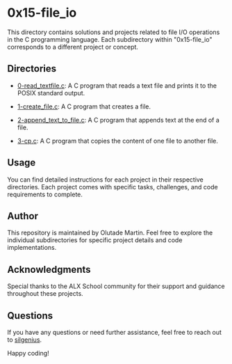 # 0x15-file_io

This directory contains solutions and projects related to file I/O operations in the C programming language. Each subdirectory within "0x15-file_io" corresponds to a different project or concept.

## Directories

- [0-read_textfile.c](./0-read_textfile.c): A C program that reads a text file and prints it to the POSIX standard output.

- [1-create_file.c](./1-create_file.c): A C program that creates a file.

- [2-append_text_to_file.c](./2-append_text_to_file.c): A C program that appends text at the end of a file.

- [3-cp.c](./3-cp.c): A C program that copies the content of one file to another file.

## Usage

You can find detailed instructions for each project in their respective directories. Each project comes with specific tasks, challenges, and code requirements to complete.

## Author

This repository is maintained by Olutade Martin. Feel free to explore the individual subdirectories for specific project details and code implementations.

## Acknowledgments

Special thanks to the ALX School community for their support and guidance throughout these projects.

## Questions

If you have any questions or need further assistance, feel free to reach out to [silgenius](https://github.com/silgenius).

Happy coding!

